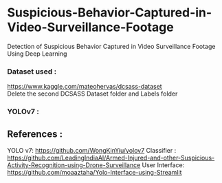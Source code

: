 # Suspicious-Behavior-Captured-in-Video-Surveillance-Footage
Detection of Suspicious Behavior Captured in Video Surveillance Footage Using Deep Learning

### Dataset used :
 https://www.kaggle.com/mateohervas/dcsass-dataset   
 Delete the second DCSASS Dataset folder and Labels folder

### YOLOv7 :


## References :
YOLO v7: https://github.com/WongKinYiu/yolov7
Classifier : https://github.com/LeadingIndiaAI/Armed-Injured-and-other-Suspicious-Activity-Recognition-using-Drone-Surveillance
User Interface: https://github.com/moaaztaha/Yolo-Interface-using-Streamlit
